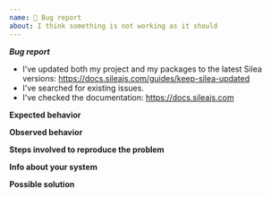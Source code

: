```yaml
---
name: 🐞 Bug report
about: I think something is not working as it should
---
```


<!-- Not following the template might result in your issue being closed -->

**_Bug report_**

-   I've updated both my project and my packages to the latest Silea versions: https://docs.sileajs.com/guides/keep-silea-updated
-   I've searched for existing issues.
-   I've checked the documentation: https://docs.sileajs.com

**Expected behavior**

<!-- What should happen? -->

**Observed behavior**

<!-- What happens instead? -->

**Steps involved to reproduce the problem**

<!-- Start from the `npx silea create` command -->

<!-- Include a link to a repository with the minimum amount of code that presents this problem -->

**Info about your system**

<!-- Run `npx silea info` in your Silea root folder and paste the result here -->

**Possible solution**

<!-- If you know about how this should be solved, please indicate it here -->
